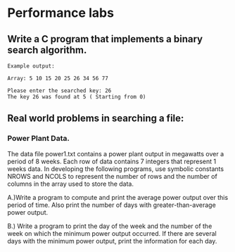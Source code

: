 # Performance labs 

## Write a C program that implements a binary search algorithm.
```
Example output:

Array: 5 10 15 20 25 26 34 56 77

Please enter the searched key: 26
The key 26 was found at 5 ( Starting from 0)

```
## Real world problems in searching a file:

### Power Plant Data. 
The data file power1.txt contains a power plant output in megawatts over a period of 8 weeks. Each row of data contains 7 integers that represent 1 weeks data. In developing the following programs, use symbolic constants NROWS and NCOLS to represent the number of rows and the number of columns in the array used to store the data.

A.)Write a program to compute and print the average power output over this period of time. Also print the number of days with greater-than-average power output.

B.) Write a program to print the day of the week and the number of the week on which the minimum power output occurred. If there are several days with the minimum power output, print the information for each day.
